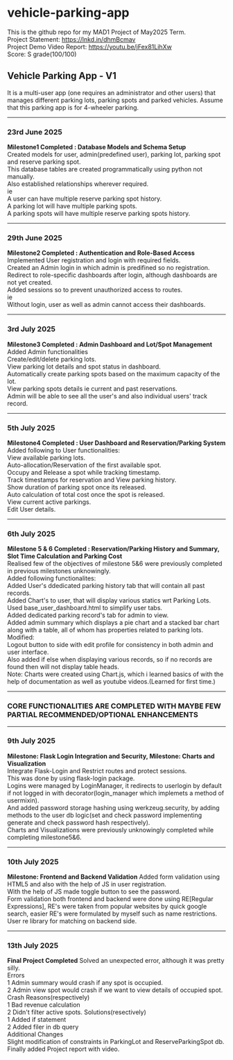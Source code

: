 # vehicle-parking-app

This is the github repo for my MAD1 Project of May2025 Term.  
Project Statement: https://lnkd.in/dhmBcmav  
Project Demo Video Report: https://youtu.be/jFex81LihXw  
Score: S grade(100/100)  

## Vehicle Parking App - V1

It is a multi-user app (one requires an administrator and other users) that manages different parking lots, parking spots and parked vehicles. Assume that this parking app is for 4-wheeler parking.

---

### 23rd June 2025  
**Milestone1 Completed : Database Models and Schema Setup**  
Created models for user, admin(predefined user), parking lot, parking spot and reserve parking spot.  
This database tables are created programmatically using python not manually.  
Also established relationships wherever required.  
ie  
A user can have multiple reserve parking spot history.  
A parking lot will have multiple parking spots.  
A parking spots will have multiple reserve parking spots history.

---

### 29th June 2025  
**Milestone2 Completed : Authentication and Role-Based Access**  
Implemented User registration and login with required fields.  
Created an Admin login in which admin is predifined so no registration.  
Redirect to role-specific dashboards after login, although dashboards are not yet created.  
Added sessions so to prevent unauthorized access to routes.  
ie  
Without login, user as well as admin cannot access their dashboards.

---

### 3rd July 2025  
**Milestone3 Completed : Admin Dashboard and Lot/Spot Management**  
Added Admin functionalities  
Create/edit/delete parking lots.  
View parking lot details and spot status in dashboard.  
Automatically create parking spots based on the maximum capacity of the lot.  
View parking spots details ie current and past reservations.  
Admin will be able to see all the user's and also individual users' track record.

---

### 5th July 2025  
**Milestone4 Completed : User Dashboard and Reservation/Parking System**  
Added following to User functionalities:  
View available parking lots.  
Auto-allocation/Reservation of the first available spot.  
Occupy and Release a spot while tracking timestamp.  
Track timestamps for reservation and View parking history.  
Show duration of parking spot once its released.  
Auto calculation of total cost once the spot is released.  
View current active parkings.  
Edit User details.

---

### 6th July 2025  
**Milestone 5 & 6 Completed : Reservation/Parking History and Summary, Slot Time Calculation and Parking Cost**  
Realised few of the objectives of milestone 5&6 were previously completed in previous milestones unknowingly.  
Added following functionalites:  
Added User's ddedicated parking history tab that will contain all past records.  
Added Chart's to user, that will display various statics wrt Parking Lots.  
Used base_user_dashboard.html to simplify user tabs.  
Added dedicated parking record's tab for admin to view.  
Added admin summary which displays a pie chart and a stacked bar chart along with a table, all of whom has properties related to parking lots.  
Modified:  
Logout button to side with edit profile for consistency in both admin and user interface.  
Also added if else when displaying various records, so if no records are found then will not display table heads.  
Note: Charts were created using Chart.js, which i learned basics of with the help of documentation as well as youtube videos.(Learned for first time.)

---

### CORE FUNCTIONALITIES ARE COMPLETED WITH MAYBE FEW PARTIAL RECOMMENDED/OPTIONAL ENHANCEMENTS

---

### 9th July 2025
**Milestone: Flask Login Integration and Security, Milestone: Charts and Visualization**  
Integrate Flask-Login and Restrict routes and protect sessions.  
This was done by using flask-login package.  
Logins were managed by LoginManager, it redirects to userlogin by default if not logged in with decorator(login_manager which implemets a method of usermixin).  
And added password storage hashing using werkzeug.security, by adding methods to the user db logic(set and check password implementing generate and check password hash respectively).  
Charts and Visualizations were previously unknowingly completed while completing milestone5&6.  

---

### 10th July 2025
**Milestone: Frontend and Backend Validation**
Added form validation using HTML5 and also with the help of JS in user registration.  
With the help of JS made toggle button to see the password.  
Form validation both frontend and backend were done using RE[Regular Expressions], RE's were taken from popular websites by quick google search, easier RE's were formulated by myself such as name restrictions.  
User re library for matching on backend side.  

---

### 13th July 2025
**Final Project Completed**
Solved an unexpected error, although it was pretty silly.  
Errors  
1 Admin summary would crash if any spot is occupied.  
2 Admin view spot would crash if we want to view details of occupied spot.  
Crash Reasons(respectively)  
1 Bad revenue calculation  
2 Didn't filter active spots.
Solutions(resectively)  
1 Added if statement  
2 Added filer in db query  
Additional Changes  
Slight modification of constraints in ParkingLot and ReserveParkingSpot db.  
Finally added Project report with video.
